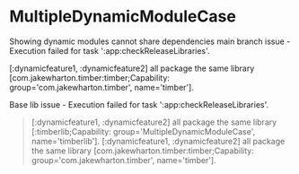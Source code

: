 # MultipleDynamicModuleCase
Showing dynamic modules cannot share dependencies
main branch issue -
Execution failed for task ':app:checkReleaseLibraries'.

[:dynamicfeature1, :dynamicfeature2] all package the same library [com.jakewharton.timber:timber;Capability: group='com.jakewharton.timber', name='timber'].


Base lib issue -
Execution failed for task ':app:checkReleaseLibraries'.
> [:dynamicfeature1, :dynamicfeature2] all package the same library [:timberlib;Capability: group='MultipleDynamicModuleCase', name='timberlib'].
  [:dynamicfeature1, :dynamicfeature2] all package the same library [com.jakewharton.timber:timber;Capability: group='com.jakewharton.timber', name='timber'].
